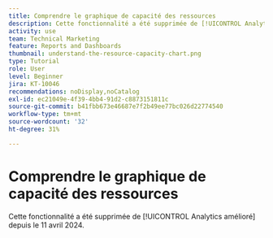 ```yaml
---
title: Comprendre le graphique de capacité des ressources
description: Cette fonctionnalité a été supprimée de [!UICONTROL Analytics amélioré] depuis le 11 avril 2024.
activity: use
team: Technical Marketing
feature: Reports and Dashboards
thumbnail: understand-the-resource-capacity-chart.png
type: Tutorial
role: User
level: Beginner
jira: KT-10046
recommendations: noDisplay,noCatalog
exl-id: ec21049e-4f39-4bb4-91d2-c8873151811c
source-git-commit: b41fbb673e46687e7f2b49ee77bc026d22774540
workflow-type: tm+mt
source-wordcount: '32'
ht-degree: 31%

---
```


# Comprendre le graphique de capacité des ressources

Cette fonctionnalité a été supprimée de [!UICONTROL Analytics amélioré] depuis le 11 avril 2024.

